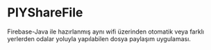 # PIYShareFile
 
Firebase-Java ile hazırlanmış aynı wifi üzerinden otomatik veya farklı yerlerden odalar yoluyla yapılabilen dosya paylaşım uygulaması.
